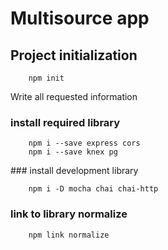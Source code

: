# Multisource app

## Project initialization

        npm init

Write all requested information

### install required library

        npm i --save express cors
        npm i --save knex pg

### install development library

        npm i -D mocha chai chai-http

### link to library normalize

        npm link normalize
